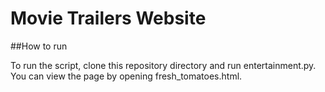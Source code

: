 # Movie Trailers Website

##How to run

To run the script, clone this repository directory and run entertainment.py. You can view the page by opening fresh_tomatoes.html.
